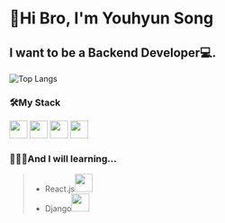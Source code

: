 # 👊Hi Bro, I'm Youhyun Song
## I want to be a Backend Developer💻.

![Top Langs](https://github-readme-stats.vercel.app/api/top-langs/?username=songyouhyun&layout=compact)
<h3> 🛠My Stack </h3>
<img height="32px" src="https://w7.pngwing.com/pngs/47/692/png-transparent-responsive-web-design-html-logo-world-wide-web-angle-text-rectangle.png">
<img height="32px" src="https://blog.kakaocdn.net/dn/bmwivs/btqBADQDtuy/rxWHuyT0EoIn0Ir0Q9e2Q1/img.png">
<img height="32px" src="https://cdn.worldvectorlogo.com/logos/javascript.svg">
<img height="32px" src="https://cdn.icon-icons.com/icons2/2107/PNG/512/file_type_python_icon_130221.png">



**<h3> 🙋🏻‍♂️And I will learning...</h3>**
> * React.js<img height="32px" src="https://cdn.auth0.com/blog/react-js/react.png">
> * Django<img height="32px" src="https://blog.kakaocdn.net/dn/cVaSOX/btqD9jVw36X/jHpIEqn2EAk7xdKMMmpEP0/img.png">
